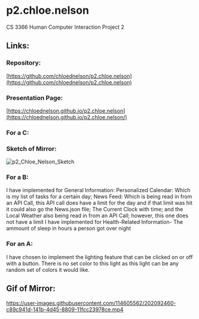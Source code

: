 # p2.chloe.nelson
CS 3366 Human Computer Interaction Project 2

## Links:
### Repository: 
[https://github.com/chloednelson/p2.chloe.nelson](https://github.com/chloednelson/p2.chloe.nelson)

### Presentation Page:
[https://chloednelson.github.io/p2.chloe.nelson](https://chloednelson.github.io/p2.chloe.nelson/)

### For a C:
### Sketch of Mirror:
![p2_Chloe_Nelson_Sketch](https://user-images.githubusercontent.com/114605562/202092664-d92475a0-73c1-4371-ae3d-6ae0e3326107.jpg)


### For a B:
I have implemented for General Information: Personalized Calendar: Which is my list of tasks for a certain day; News Feed: Which is being read in from an API Call, this API call does have a limit for the day and if that limit was hit it could also go the News.json file; The Current Clock with time; and the Local Weather also being read in from an API Call; however, this one does not have a limit
I have implemented for Health-Related Information- The ammount of sleep in hours a person got over night

### For an A:
I have chosen to implement the lighting feature that can be clicked on or off with a button. There is no set color to this light as this light can be any random set of colors it would like.


## Gif of Mirror:
https://user-images.githubusercontent.com/114605562/202092460-c89c941d-141b-4d45-8809-11fcc23978ce.mp4


